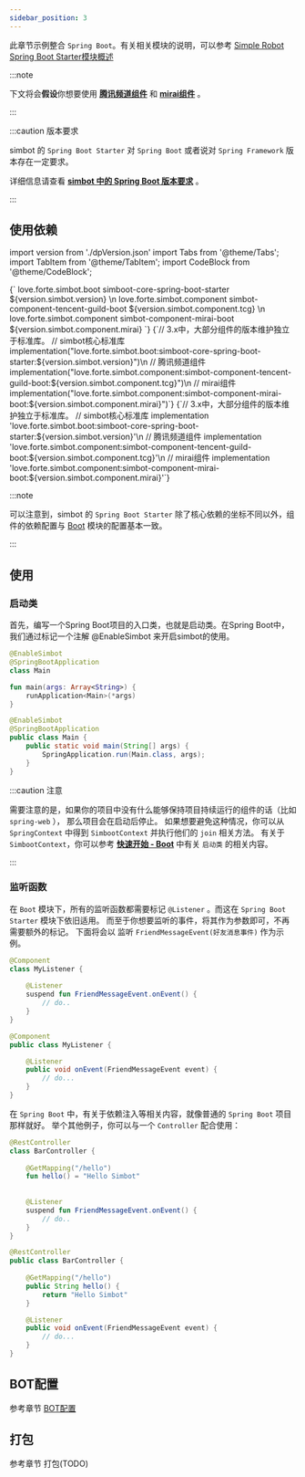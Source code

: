 ```yaml
---
sidebar_position: 3
---
```


此章节示例整合 `Spring Boot`。有关相关模块的说明，可以参考 [Simple Robot Spring Boot Starter模块概述](../module-overview/spring-boot-starter)

:::note

下文将会**假设**你想要使用 [**腾讯频道组件**](../component-overview/tencent-guild) 和 [**mirai组件**](../component-overview/mirai) 。

:::


:::caution 版本要求

simbot 的 `Spring Boot Starter` 对 `Spring Boot` 或者说对 `Spring Framework` 版本存在一定要求。

详细信息请查看 [**simbot 中的 Spring Boot 版本要求**](../module-overview/spring-boot-starter/version-requirements.md) 。

:::


## 使用依赖

import version from './dpVersion.json'
import Tabs from '@theme/Tabs';
import TabItem from '@theme/TabItem';
import CodeBlock from '@theme/CodeBlock';

<Tabs groupId="use-dependency">
<TabItem value="Maven" label="Maven" default>
<CodeBlock language="xml">
{`<!-- simbot核心标准库 -->
<dependency>
    <groupId>love.forte.simbot.boot</groupId>
    <artifactId>simboot-core-spring-boot-starter</artifactId>
    <version>${version.simbot.version}</version>
</dependency>\n
<!-- 腾讯频道组件 -->
<dependency>
    <groupId>love.forte.simbot.component</groupId>
    <artifactId>simbot-component-tencent-guild-boot</artifactId>
    <version>${version.simbot.component.tcg}</version>
</dependency>\n
<!-- mirai组件 -->
<dependency>
    <groupId>love.forte.simbot.component</groupId>
    <artifactId>simbot-component-mirai-boot</artifactId>
    <version>${version.simbot.component.mirai}</version>
</dependency>`}
</CodeBlock>
</TabItem>

<TabItem value="Gradle Kotlin DSL" label="Gradle Kotlin DSL">
<CodeBlock language="Kotlin">
{`// 3.x中，大部分组件的版本维护独立于标准库。
// simbot核心标准库
implementation("love.forte.simbot.boot:simboot-core-spring-boot-starter:${version.simbot.version}")\n
// 腾讯频道组件
implementation("love.forte.simbot.component:simbot-component-tencent-guild-boot:${version.simbot.component.tcg}")\n
// mirai组件
implementation("love.forte.simbot.component:simbot-component-mirai-boot:${version.simbot.component.mirai}")`}
</CodeBlock>
</TabItem>

<TabItem value="Gradle Groovy" label="Gradle Groovy">
<CodeBlock language="Groovy">
{`// 3.x中，大部分组件的版本维护独立于标准库。
// simbot核心标准库
implementation 'love.forte.simbot.boot:simboot-core-spring-boot-starter:${version.simbot.version}'\n
// 腾讯频道组件
implementation 'love.forte.simbot.component:simbot-component-tencent-guild-boot:${version.simbot.component.tcg}'\n
// mirai组件
implementation 'love.forte.simbot.component:simbot-component-mirai-boot:${version.simbot.component.mirai}'`}
</CodeBlock>
</TabItem>
</Tabs>

:::note

可以注意到，simbot 的 `Spring Boot Starter` 除了核心依赖的坐标不同以外，组件的依赖配置与 [Boot](Boot.md) 模块的配置基本一致。

:::

## 使用
### 启动类
首先，编写一个Spring Boot项目的入口类，也就是启动类。在Spring Boot中，我们通过标记一个注解 @EnableSimbot 来开启simbot的使用。


<Tabs>
<TabItem value="Kotlin">

```kotlin title='Main.kt'
@EnableSimbot
@SpringBootApplication
class Main

fun main(args: Array<String>) {
    runApplication<Main>(*args)
}
```

</TabItem>
<TabItem value="Java">

```java title='Main.java'
@EnableSimbot
@SpringBootApplication
public class Main {
    public static void main(String[] args) {
        SpringApplication.run(Main.class, args);
    }
}
```

</TabItem>

</Tabs>

:::caution 注意

需要注意的是，如果你的项目中没有什么能够保持项目持续运行的组件的话（比如 `spring-web` ）， 那么项目会在启动后停止。
如果想要避免这种情况，你可以从 `SpringContext` 中得到 `SimbootContext` 并执行他们的 `join` 相关方法。
有关于 `SimbootContext`，你可以参考 [**快速开始 - Boot**](Boot.md#启动类) 中有关 `启动类` 的相关内容。

:::


### 监听函数
在 `Boot` 模块下，所有的监听函数都需要标记 `@Listener` 。而这在 `Spring Boot Starter` 模块下依旧适用。
而至于你想要监听的事件，将其作为参数即可，不再需要额外的标记。
下面将会以 监听 `FriendMessageEvent(好友消息事件)` 作为示例。 


<Tabs>
<TabItem value="Kotlin">

```kotlin title='MyListener.kt'
@Component
class MyListener {
    
    @Listener
    suspend fun FriendMessageEvent.onEvent() {
        // do..
    }
}
```

</TabItem>
<TabItem value="Java">

```java title='MyListener.java'
@Component
public class MyListener {

    @Listener
    public void onEvent(FriendMessageEvent event) {
        // do...
    }
}
```

</TabItem>

</Tabs>

在 `Spring Boot` 中，有关于依赖注入等相关内容，就像普通的 `Spring Boot` 项目那样就好。
举个其他例子，你可以与一个 `Controller` 配合使用：



<Tabs>
<TabItem value="Kotlin">

```kotlin title='BarController.kt'
@RestController
class BarController {
    
    @GetMapping("/hello")
    fun hello() = "Hello Simbot"
    
    
    @Listener
    suspend fun FriendMessageEvent.onEvent() {
        // do..
    }
}
```

</TabItem>
<TabItem value="Java">

```java title='BarController.java'
@RestController
public class BarController {
    
    @GetMapping("/hello")
    public String hello() {
        return "Hello Simbot"
    }

    @Listener
    public void onEvent(FriendMessageEvent event) {
        // do...
    }
}
```

</TabItem>

</Tabs>


## BOT配置

参考章节 [BOT配置](../basic/bot-config.md)


## 打包
参考章节 打包(TODO)
